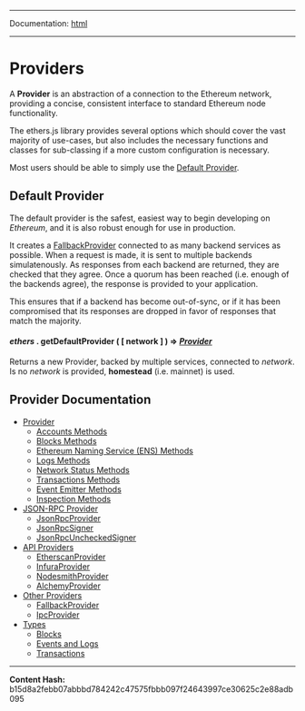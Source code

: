 -----

Documentation: [html](https://docs-beta.ethers.io/)

-----


Providers
=========


A **Provider** is an abstraction of a connection to the
Ethereum network, providing a concise, consistent interface
to standard Ethereum node functionality.

The ethers.js library provides several options which should
cover the vast majority of use-cases, but also includes the
necessary functions and classes for sub-classing if a more
custom configuration is necessary.

Most users should be able to simply use the [Default Provider](./).


Default Provider
----------------


The default provider is the safest, easiest way to begin
developing on *Ethereum*, and it is also robust enough
for use in production.

It creates a [FallbackProvider](other) connected to as many backend
services as possible. When a request is made, it is sent to
multiple backends simulatenously. As responses from each backend
are returned, they are checked that they agree. Once a quorum
has been reached (i.e. enough of the backends agree), the response
is provided to your application.

This ensures that if a backend has become out-of-sync, or if it
has been compromised that its responses are dropped in favor of
responses that match the majority.


#### *ethers* . **getDefaultProvider** (  [ network ]  )  **=>** *[Provider](provider)*

Returns a new Provider, backed by multiple services, connected
to *network*. Is no *network* is provided, **homestead**
(i.e. mainnet) is used.




Provider Documentation
----------------------



* [Provider](provider)
  * [Accounts Methods](provider)
  * [Blocks Methods](provider)
  * [Ethereum Naming Service (ENS) Methods](provider)
  * [Logs Methods](provider)
  * [Network Status Methods](provider)
  * [Transactions Methods](provider)
  * [Event Emitter Methods](provider)
  * [Inspection Methods](provider)
* [JSON-RPC Provider](jsonrpc-provider)
  * [JsonRpcProvider](jsonrpc-provider)
  * [JsonRpcSigner](jsonrpc-provider)
  * [JsonRpcUncheckedSigner](jsonrpc-provider)
* [API Providers](api-providers)
  * [EtherscanProvider](api-providers)
  * [InfuraProvider](api-providers)
  * [NodesmithProvider](api-providers)
  * [AlchemyProvider](api-providers)
* [Other Providers](other)
  * [FallbackProvider](other)
  * [IpcProvider](other)
* [Types](types)
  * [Blocks](types)
  * [Events and Logs](types)
  * [Transactions](types)



-----
**Content Hash:** b15d8a2febb07abbbd784242c47575fbbb097f24643997ce30625c2e88adb095